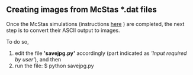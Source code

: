 ## Creating images from McStas *.dat files

Once the McStas simulations (instructions [here](https://github.com/emmarant/ALDELE/tree/master/create_data/mcstas_simulations#setting-up-mcstas-simulations) ) are completed, the next step is to convert their ASCII output to images.

To do so, 
1. edit the file __'savejpg.py'__ accordingly  (part indicated as *'Input required by user'*), and then
2. run the file:
                      $ python savejpg.py
